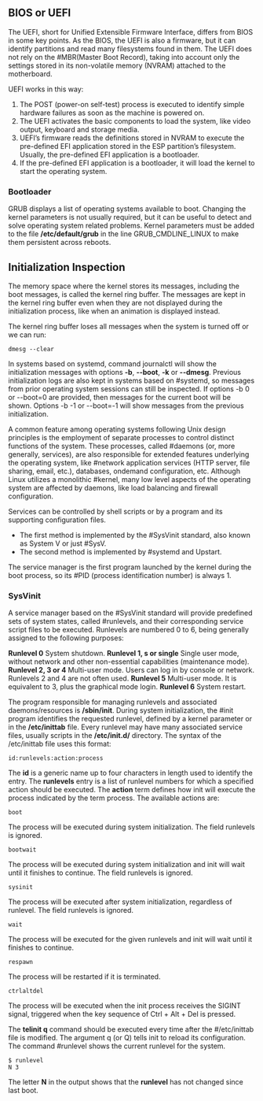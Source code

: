 ## BIOS or UEFI

The UEFI, short for Unified Extensible Firmware Interface, differs from BIOS in some key points. As
the BIOS, the UEFI is also a firmware, but it can identify partitions and read many filesystems
found in them. The UEFI does not rely on the #MBR(Master Boot Record), taking into account only the settings stored in
its non-volatile memory (NVRAM) attached to the motherboard.

UEFI works in this way: 

1. The POST (power-on self-test) process is executed to identify simple hardware failures as soon as the machine is powered on.
2. The UEFI activates the basic components to load the system, like video output, keyboard and
storage media.
3. UEFI’s firmware reads the definitions stored in NVRAM to execute the pre-defined EFI
application stored in the ESP partition’s filesystem. Usually, the pre-defined EFI application is a
bootloader.
4. If the pre-defined EFI application is a bootloader, it will load the kernel to start the operating
system.

### Bootloader

GRUB displays a list of operating systems available to boot.
Changing the kernel parameters is not usually required, but it can be useful to detect and solve operating system related problems. Kernel parameters must be added to the file
**/etc/default/grub** in the line GRUB_CMDLINE_LINUX to make them persistent across reboots.

## Initialization Inspection

The memory space where the kernel stores its messages, including the boot messages, is called the
kernel ring buffer. The messages are kept in the kernel ring buffer even when they are not
displayed during the initialization process, like when an animation is displayed instead.

The kernel ring buffer loses all messages when the system is turned off or we can run:
```
dmesg --clear
```

In systems based on systemd, command journalctl will show the initialization messages with
options **-b**, **--boot**, **-k** or **--dmesg**.
Previous initialization logs are also kept in systems based on #systemd, so messages from prior
operating system sessions can still be inspected. If options -b 0 or --boot=0 are provided, then
messages for the current boot will be shown. Options -b -1 or --boot=-1 will show messages
from the previous initialization.

A common feature among operating systems following Unix design principles is the employment
of separate processes to control distinct functions of the system. These processes, called #daemons (or, more generally, services), are also responsible for extended features underlying the operating system, like #network application services (HTTP server, file sharing, email, etc.), databases, ondemand configuration, etc. Although Linux utilizes a monolithic #kernel, many low level aspects of the operating system are affected by daemons, like load balancing and firewall configuration.

Services can be controlled by shell scripts or by a program and its supporting configuration files.

- The first method is implemented by the #SysVinit standard, also known as System V or just #SysV.
- The second method is implemented by #systemd and Upstart.

The service manager is the first program launched by the kernel during the boot process, so its #PID (process identification number) is always 1.

### SysVinit

A service manager based on the #SysVinit standard will provide predefined sets of system states,
called #runlevels, and their corresponding service script files to be executed. Runlevels are
numbered 0 to 6, being generally assigned to the following purposes:

**Runlevel 0**
System shutdown.
**Runlevel 1, s or single**
Single user mode, without network and other non-essential capabilities (maintenance mode).
**Runlevel 2, 3 or 4**
Multi-user mode. Users can log in by console or network. Runlevels 2 and 4 are not often used.
**Runlevel 5**
Multi-user mode. It is equivalent to 3, plus the graphical mode login.
**Runlevel 6**
System restart.

The program responsible for managing runlevels and associated daemons/resources is
**/sbin/init**. During system initialization, the #init program identifies the requested runlevel,
defined by a kernel parameter or in the **/etc/inittab** file.
Every runlevel may have many associated service files, usually scripts in the **/etc/init.d/** directory.
The syntax of the /etc/inittab file uses this format:
```
id:runlevels:action:process
```

The **id** is a generic name up to four characters in length used to identify the entry. The **runlevels**
entry is a list of runlevel numbers for which a specified action should be executed. The **action**
term defines how init will execute the process indicated by the term process. The available
actions are:

```
boot
```
The process will be executed during system initialization. The field runlevels is ignored.
```
bootwait
```
The process will be executed during system initialization and init will wait until it finishes to
continue. The field runlevels is ignored.
```
sysinit
```
The process will be executed after system initialization, regardless of runlevel. The field
runlevels is ignored.
```
wait
```
The process will be executed for the given runlevels and init will wait until it finishes to
continue.
```
respawn
```
The process will be restarted if it is terminated.
```
ctrlaltdel
```
The process will be executed when the init process receives the SIGINT signal, triggered when
the key sequence of Ctrl + Alt + Del is pressed.

The **telinit q** command should be executed every time after the #/etc/inittab file is modified.
The argument q (or Q) tells init to reload its configuration.
The command #runlevel shows the current runlevel for the system.
```
$ runlevel
N 3
```
The letter **N** in the output shows that the **runlevel** has not changed since last boot.

